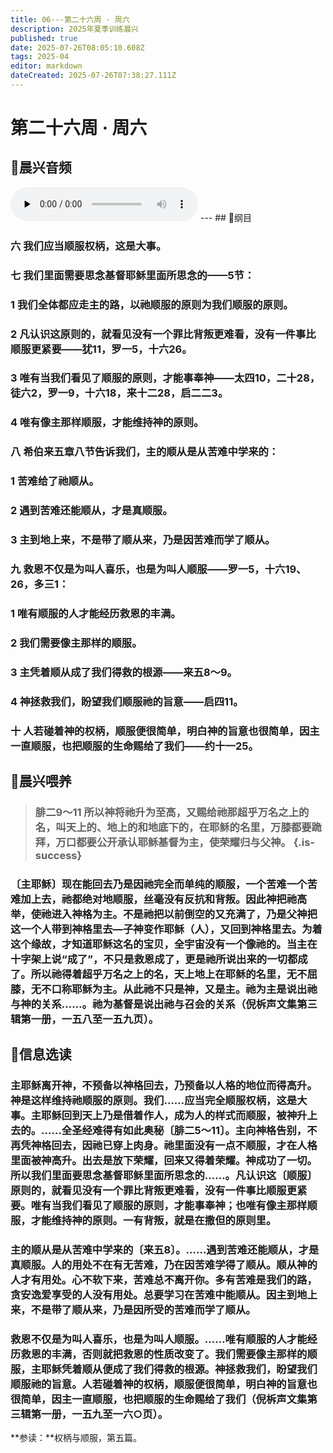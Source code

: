 ```yaml
---
title: 06---第二十六周 · 周六
description: 2025年夏季训练晨兴
published: true
date: 2025-07-26T08:05:10.608Z
tags: 2025-04
editor: markdown
dateCreated: 2025-07-26T07:38:27.111Z
---
```


# 第二十六周 · 周六
## 🎵晨兴音频
<audio id="audio" controls="" preload="none">
      <source id="mp3" src="/2025-04/week2/week26day6.mp3">
</audio>
---
## 📖纲目

### 六    我们应当顺服权柄，这是大事。

### 七    我们里面需要思念基督耶稣里面所思念的——5节：

### 1    我们全体都应走主的路，以祂顺服的原则为我们顺服的原则。

### 2    凡认识这原则的，就看见没有一个罪比背叛更难看，没有一件事比顺服更紧要——犹11，罗一5，十六26。

### 3    唯有当我们看见了顺服的原则，才能事奉神——太四10，二十28，徒六2，罗一9，十六18，来十二28，启二二3。

### 4    唯有像主那样顺服，才能维持神的原则。

### 八    希伯来五章八节告诉我们，主的顺从是从苦难中学来的：

### 1    苦难给了祂顺从。

### 2    遇到苦难还能顺从，才是真顺服。

### 3    主到地上来，不是带了顺从来，乃是因苦难而学了顺从。

### 九    救恩不仅是为叫人喜乐，也是为叫人顺服——罗一5，十六19、26，多三1：

### 1    唯有顺服的人才能经历救恩的丰满。

### 2    我们需要像主那样的顺服。

### 3    主凭着顺从成了我们得救的根源——来五8～9。

### 4    神拯救我们，盼望我们顺服祂的旨意——启四11。

### 十    人若碰着神的权柄，顺服便很简单，明白神的旨意也很简单，因主一直顺服，也把顺服的生命赐给了我们——约十一25。

## 📖晨兴喂养

>### **腓二9～11    所以神将祂升为至高，又赐给祂那超乎万名之上的名，叫天上的、地上的和地底下的，在耶稣的名里，万膝都要跪拜，万口都要公开承认耶稣基督为主，使荣耀归与父神。** {.is-success}

### 〔主耶稣〕现在能回去乃是因祂完全而单纯的顺服，一个苦难一个苦难加上去，祂都绝对地顺服，丝毫没有反抗和背叛。因此神把祂高举，使祂进入神格为主。不是祂把以前倒空的又充满了，乃是父神把这一个人带到神格里去—子神变作耶稣（人），又回到神格里去。为着这个缘故，才知道耶稣这名的宝贝，全宇宙没有一个像祂的。当主在十字架上说“成了”，不只是救恩成了，更是祂所说出来的一切都成了。所以祂得着超乎万名之上的名，天上地上在耶稣的名里，无不屈膝，无不口称耶稣为主。从此祂不只是神，又是主。祂为主是说出祂与神的关系……。祂为基督是说出祂与召会的关系（倪柝声文集第三辑第一册，一五八至一五九页）。

## 📖信息选读

### 主耶稣离开神，不预备以神格回去，乃预备以人格的地位而得高升。神是这样维持祂顺服的原则。我们……应当完全顺服权柄，这是大事。主耶稣回到天上乃是借着作人，成为人的样式而顺服，被神升上去的。……全圣经难得有如此奥秘〔腓二5～11〕。主向神格告别，不再凭神格回去，因祂已穿上肉身。祂里面没有一点不顺服，才在人格里面被神高升。出去是放下荣耀，回来又得着荣耀。神成功了一切。所以我们里面要思念基督耶稣里面所思念的……。凡认识这〔顺服〕原则的，就看见没有一个罪比背叛更难看，没有一件事比顺服更紧要。唯有当我们看见了顺服的原则，才能事奉神；也唯有像主那样顺服，才能维持神的原则。一有背叛，就是在撒但的原则里。

### 主的顺从是从苦难中学来的〔来五8〕。……遇到苦难还能顺从，才是真顺服。人的用处不在有无苦难，乃在因苦难学得了顺从。顺从神的人才有用处。心不软下来，苦难总不离开你。多有苦难是我们的路，贪安逸爱享受的人没有用处。总要学习在苦难中能顺从。因主到地上来，不是带了顺从来，乃是因所受的苦难而学了顺从。

### 救恩不仅是为叫人喜乐，也是为叫人顺服。……唯有顺服的人才能经历救恩的丰满，否则就把救恩的性质改变了。我们需要像主那样的顺服，主耶稣凭着顺从便成了我们得救的根源。神拯救我们，盼望我们顺服祂的旨意。人若碰着神的权柄，顺服便很简单，明白神的旨意也很简单，因主一直顺服，也把顺服的生命赐给了我们（倪柝声文集第三辑第一册，一五九至一六○页）。

**参读：**权柄与顺服，第五篇。
<!-- Google tag (gtag.js) -->
<script async src="https://www.googletagmanager.com/gtag/js?id=G-1P8709Z16T"></script>
<script>
  window.dataLayer = window.dataLayer || [];
  function gtag(){dataLayer.push(arguments);}
  gtag('js', new Date());

  gtag('config', 'G-1P8709Z16T');
</script>